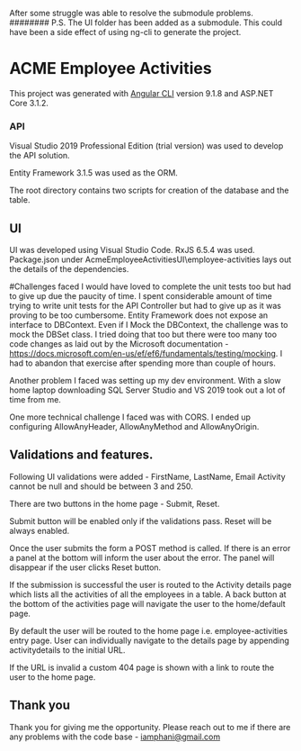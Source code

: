 After some struggle was able to resolve the submodule problems. 
########
P.S. The UI folder has been added as a submodule. This could have been a side effect of using ng-cli to generate the project.
# ACME Employee Activities

This project was generated with [Angular CLI](https://github.com/angular/angular-cli) version 9.1.8 and ASP.NET Core 3.1.2.


### API 

Visual Studio 2019 Professional Edition (trial version) was used to develop the API solution.

Entity Framework 3.1.5 was used as the ORM.

The root directory contains two scripts for creation of the database and the table.


## UI
UI was developed using Visual Studio Code. RxJS 6.5.4 was used.
Package.json under AcmeEmployeeActivitiesUI\employee-activities lays out the details of the dependencies.

#Challenges faced
I would have loved to complete the unit tests too but had to give up due the paucity of time. I spent considerable amount of time trying to write unit tests for the API Controller but had to give up
as it was proving to be too cumbersome. Entity Framework does not expose an interface to DBContext. Even if I Mock the DBContext, the challenge was to mock the DBSet class. I tried doing that too but
there were too many too code changes as laid out by the Microsoft documentation - https://docs.microsoft.com/en-us/ef/ef6/fundamentals/testing/mocking. I had to abandon that exercise after spending 
more than couple of hours.

Another problem I faced was setting up my dev environment. With a slow home laptop downloading SQL Server Studio and VS 2019 took out a lot of time from me.

One more technical challenge I faced was with CORS. I ended up configuring AllowAnyHeader, AllowAnyMethod and AllowAnyOrigin.

## Validations and features.

Following UI validations were added - FirstName, LastName, Email Activity cannot be null and should be between 3 and 250.
												
There are two buttons in the home page - Submit, Reset.

Submit button will be enabled only if the validations pass. Reset will be always enabled.

Once the user submits the form a POST method is called. If there is an error a panel at the bottom will inform the user about the error. The panel will disappear if the user clicks Reset button.

If the submission is successful the user is routed to the Activity details page which lists all the activities of all the employees in a table. A back button at the bottom of the activities page
will navigate the user to the home/default page. 

By default the user will be routed to the home page i.e. employee-activities entry page. User can individually navigate to the details page by appending activitydetails to the initial URL.

If the URL is invalid a custom 404 page is shown with a link to route the user to the home page.


## Thank you
Thank you for giving me the opportunity. Please reach out to me if there are any problems with the code base - iamphani@gmail.com



